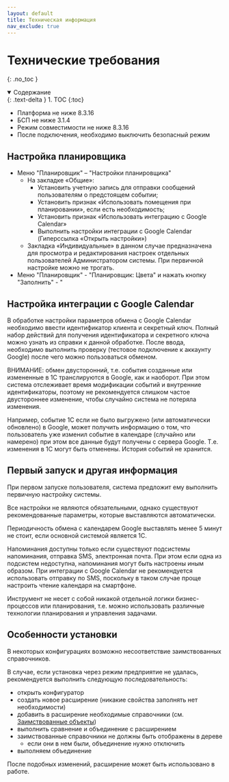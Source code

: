 ```yaml
---
layout: default
title: Техническая информация
nav_exclude: true
--- 
```


# Технические требования
{: .no_toc }

<details open markdown="block">
  <summary>
    Содержание
  </summary>
  {: .text-delta }
1. TOC
{:toc}
</details>

- Платформа не ниже 8.3.16
- БСП не ниже 3.1.4
- Режим совместимости не ниже 8.3.16
- После подключения, необходимо выключить безопасный режим

## Настройка планировщика

- Меню "Планировщик" – "Настройки планировщика"
  - На закладке «Общие»:
    - Установить учетную запись для отправки сообщений пользователям о предстоящем событии;
    - Установить признак «Использовать помещения при планировании», если есть необходимость;
    - Установить признак «Использовать интеграцию с Google Calendar»
    - Выполнить настройки интеграции с Google Calendar (Гиперссылка «Открыть настройки»)
  - Закладка «Индивидуальные» в данном случае предназначена для просмотра и редактирования настроек отдельных пользователей Администратором системы. При первичной настройке можно не трогать.
- Меню "Планировщик" - "Планировщик: Цвета" и нажать кнопку "Заполнить" - "

## Настройка интеграции с Google Calendar

В обработке настройки параметров обмена с Google Calendar необходимо ввести идентификатор клиента и секретный ключ. Полный набор действий для получения идентификатора и секретного ключа можно узнать из справки к данной обработке.
После ввода, необходимо выполнить проверку (тестовое подключение к аккаунту Google) после чего можно пользоваться обменом.

ВНИМАНИЕ: обмен двусторонний, т.е. события созданные или измененные в 1С транслируются в Google, как и наоборот. При этом система отслеживает время модификации событий и внутренние идентификаторы, поэтому не рекомендуется слишком частое двустороннее изменение, чтобы случайно система не потеряла изменения.

Например, событие 1С если не было выгружено (или автоматически обновлено) в Google, может получить информацию о том, что пользователь уже изменил событие в календаре (случайно или намерено) при этом все данные будут получены с сервера Google. Т.е. изменения в 1С могут быть отменены. История событий не хранится.

## Первый запуск и другая информация

При первом запуске пользователя, система предложит ему выполнить первичную настройку системы.

Все настройки не являются обязательными, однако существуют рекомендованные параметры, которые выставляются автоматически.

Периодичность обмена с календарем Google выставлять менее 5 минут не стоит, если основной системой является 1С.

Напоминания доступны только если существуют подсистемы напоминания, отправка SMS, электронная почта. При этом если одна из подсистем недоступна, напоминания могут быть настроены иным образом. При интеграции с Google Calendar не рекомендуется использовать отправку по SMS, поскольку в таком случае проще настроить чтение календаря на смартфоне.

Инструмент не несет с собой никакой отдельной логики бизнес-процессов или планирования, т.е. можно использовать различные технологии планирования и управления задачами.

## Особенности установки

В некоторых конфигурациях возможно несоответствие заимствованных справочников. 

В случае, если установка через режим предприятие не удалась, рекомендуется выполнить следующую последовательность:
- открыть конфигуратор
- создать новое расширение (никакие свойства заполнять нет необходимости)
- добавить в расширение необходимые справочники (см. [Заимствованные объекты][1])
- выполнить сравнение и объединение с расширением
- заимствованные справочники не должны быть отображены в дереве
  - если они в нем были, объединение нужно отключить
- выполняем объединение

После подобных изменений, расширение может быть использовано в работе.

[1]: ./tech_info_objects.html